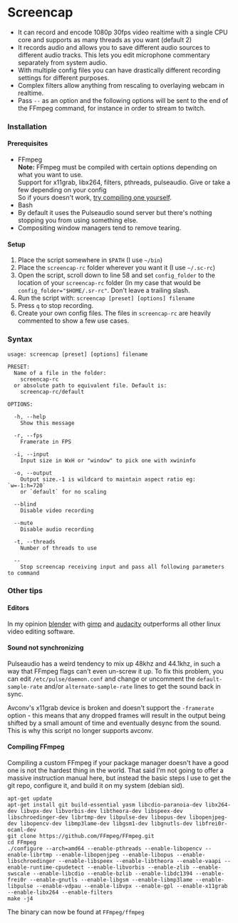# Screencap
* It can record and encode 1080p 30fps video realtime with a single CPU core and supports as many threads as you want (default 2)
* It records audio and allows you to save different audio sources to different audio tracks. This lets you edit microphone commentary separately from system audio.
* With multiple config files you can have drastically different recording settings for different purposes.
* Complex filters allow anything from rescaling to overlaying webcam in realtime.
* Pass `--` as an option and the following options will be sent to the end of the FFmpeg command, for instance in order to stream to twitch.

### Installation
#### Prerequisites
* FFmpeg  
  **Note:** FFmpeg must be compiled with certain options depending on what you want to use.  
  Support for x11grab, libx264, filters, pthreads, pulseaudio. Give or take a few depending on your config  
  So if yours doesn't work, [try compiling one yourself](#compiling-ffmpeg).
* Bash
* By default it uses the Pulseaudio sound server but there's nothing stopping you from using something else.
* Compositing window managers tend to remove tearing.

#### Setup
1. Place the script somewhere in `$PATH` (I use `~/bin`)
2. Place the `screencap-rc` folder wherever you want it (I use `~/.sc-rc`)
3. Open the script, scroll down to line 58 and set `config_folder` to the location of your `screencap-rc` folder (In my case that would be `config_folder="$HOME/.sr-rc"`. Don't leave a trailing slash.
4. Run the script with: `screencap [preset] [options] filename`
5. Press `q` to stop recording.
6. Create your own config files. The files in `screencap-rc` are heavily commented to show a few use cases.

### Syntax
    usage: screencap [preset] [options] filename

    PRESET:
      Name of a file in the folder:
        screencap-rc
      or absolute path to equivalent file. Default is:
        screencap-rc/default

    OPTIONS:

      -h, --help
        Show this message

      -r, --fps
        Framerate in FPS

      -i, --input
        Input size in WxH or "window" to pick one with xwininfo

      -o, --output
        Output size.-1 is wildcard to maintain aspect ratio eg: `w=-1:h=720`
        or `default` for no scaling

      --blind
        Disable video recording

      --mute
        Disable audio recording

      -t, --threads
        Number of threads to use

      --
        Stop screencap receiving input and pass all following parameters to command

### Other tips
#### Editors
In my opinion [blender](http://www.blender.org/) with [gimp](http://www.gimp.org/) and [audacity](http://audacity.sourceforge.net/) outperforms all other linux video editing software.

#### Sound not synchronizing
Pulseaudio has a weird tendency to mix up 48khz and 44.1khz, in such a way that FFmpeg flags can't even un-screw it up. To fix this problem, you can edit `/etc/pulse/daemon.conf` and change or uncomment the  `default-sample-rate` and/or `alternate-sample-rate` lines to get the sound back in sync.

Avconv's x11grab device is broken and doesn't support the `-framerate` option - this means that any dropped frames will result in the output being shifted by a small amount of time and eventually desync from the sound. This is why this script no longer supports avconv.


#### <a name="compiling-ffmpeg"></a>Compiling FFmpeg
Compiling a custom FFmpeg if your package manager doesn't have a good one is not the hardest thing in the world. That said I'm not going to offer a massive instruction manual here, but instead the basic steps I use to get the git repo, configure it, and build it on my system (debian sid).

    apt-get update
    apt-get install git build-essential yasm libcdio-paranoia-dev libx264-dev libvpx-dev libvorbis-dev libtheora-dev libspeex-dev libschroedinger-dev librtmp-dev libpulse-dev libopus-dev libopenjpeg-dev libopencv-dev libmp3lame-dev libgsm1-dev libgnutls-dev libfrei0r-ocaml-dev
    git clone https://github.com/FFmpeg/FFmpeg.git
    cd FFmpeg
    ./configure --arch=amd64 --enable-pthreads --enable-libopencv --enable-librtmp --enable-libopenjpeg --enable-libopus --enable-libschroedinger --enable-libspeex --enable-libtheora --enable-vaapi --enable-runtime-cpudetect --enable-libvorbis --enable-zlib --enable-swscale --enable-libcdio --enable-bzlib --enable-libdc1394 --enable-frei0r --enable-gnutls --enable-libgsm --enable-libmp3lame --enable-libpulse --enable-vdpau --enable-libvpx --enable-gpl --enable-x11grab --enable-libx264 --enable-filters
    make -j4

The binary can now be found at `FFmpeg/ffmpeg`
